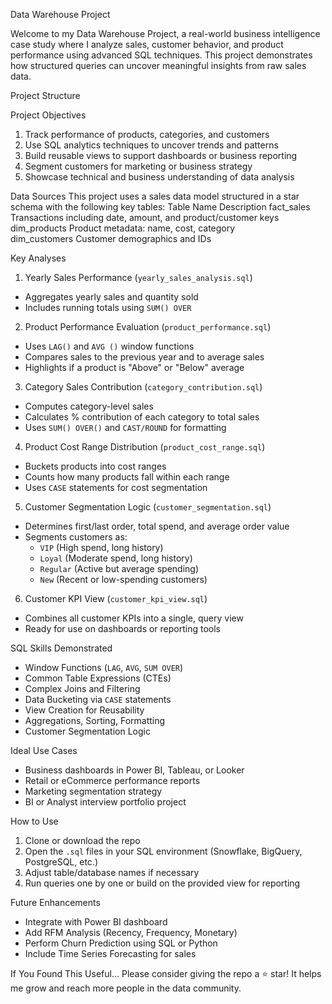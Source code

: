 Data Warehouse Project

Welcome to my Data Warehouse Project, a real-world business intelligence case study where I analyze sales, customer behavior, and product performance using advanced SQL techniques. This project demonstrates how structured queries can uncover meaningful insights from raw sales data.

Project Structure

Project Objectives

1.	Track performance of products, categories, and customers
2.	Use SQL analytics techniques to uncover trends and patterns
3.	Build reusable views to support dashboards or business reporting
4.	Segment customers for marketing or business strategy
5.	Showcase technical and business understanding of data analysis

Data Sources
This project uses a sales data model structured in a star schema with the following key tables:
Table Name          	Description
fact_sales	Transactions including date, amount, and product/customer keys
dim_products	Product metadata: name, cost, category    
dim_customers	Customer demographics and IDs             






Key Analyses

1. Yearly Sales Performance (`yearly_sales_analysis.sql`)
- Aggregates yearly sales and quantity sold
- Includes running totals using `SUM() OVER`

2. Product Performance Evaluation (`product_performance.sql`)
- Uses `LAG()` and `AVG ()` window functions
- Compares sales to the previous year and to average sales
- Highlights if a product is "Above" or "Below" average

3. Category Sales Contribution (`category_contribution.sql`)
- Computes category-level sales
- Calculates % contribution of each category to total sales
- Uses `SUM() OVER()` and `CAST/ROUND` for formatting

4. Product Cost Range Distribution (`product_cost_range.sql`)
- Buckets products into cost ranges
- Counts how many products fall within each range
- Uses `CASE` statements for cost segmentation

5. Customer Segmentation Logic (`customer_segmentation.sql`)
- Determines first/last order, total spend, and average order value
- Segments customers as:
  - `VIP` (High spend, long history)
  - `Loyal` (Moderate spend, long history)
  - `Regular` (Active but average spending)
  - `New` (Recent or low-spending customers)

6. Customer KPI View (`customer_kpi_view.sql`)
- Combines all customer KPIs into a single, query view
- Ready for use on dashboards or reporting tools


SQL Skills Demonstrated

-	Window Functions (`LAG`, `AVG`, `SUM OVER`)
-	Common Table Expressions (CTEs)
-	Complex Joins and Filtering
-	Data Bucketing via `CASE` statements
-	View Creation for Reusability
-	Aggregations, Sorting, Formatting
-	Customer Segmentation Logic

Ideal Use Cases

-	Business dashboards in Power BI, Tableau, or Looker
-	Retail or eCommerce performance reports
-	Marketing segmentation strategy
-	BI or Analyst interview portfolio project

How to Use

1.	Clone or download the repo
2.	Open the `.sql` files in your SQL environment (Snowflake, BigQuery, PostgreSQL, etc.)
3.	Adjust table/database names if necessary
4.	Run queries one by one or build on the provided view for reporting

 Future Enhancements

-	Integrate with Power BI dashboard
-	Add RFM Analysis (Recency, Frequency, Monetary)
-	Perform Churn Prediction using SQL or Python
-	Include Time Series Forecasting for sales

If You Found This Useful...
Please consider giving the repo a ⭐ star! It helps me grow and reach more people in the data community.
